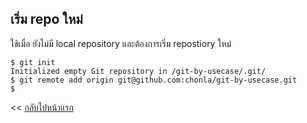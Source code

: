 ## เริ่ม repo ใหม่

ใช้เมื่อ ยังไม่มี local repository และต้องการเริ่ม repostiory ใหม่

```
$ git init
Initialized empty Git repository in /git-by-usecase/.git/
$ git remote add origin git@github.com:chonla/git-by-usecase.git
$
```

<< [กลับไปหน้าแรก](../DOC.md)